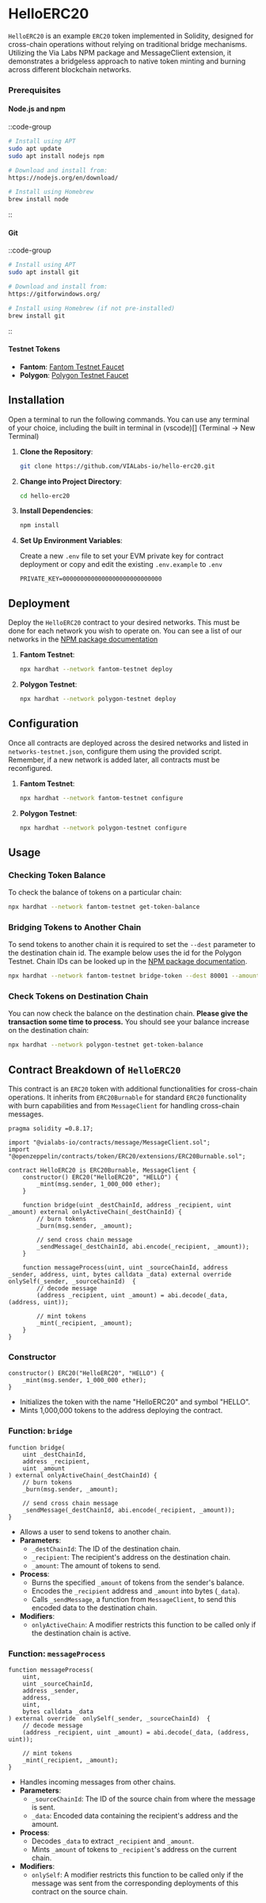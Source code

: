 # HelloERC20

`HelloERC20` is an example `ERC20` token implemented in Solidity, designed for cross-chain operations without relying on traditional bridge mechanisms. Utilizing the Via Labs NPM package and MessageClient extension, it demonstrates a bridgeless approach to native token minting and burning across different blockchain networks.

### Prerequisites

#### Node.js and npm
::code-group
```bash [Linux (Ubuntu/Debian)]
# Install using APT
sudo apt update
sudo apt install nodejs npm
```

```bash [Windows]
# Download and install from:
https://nodejs.org/en/download/
```

```bash [macOS]
# Install using Homebrew
brew install node
```
::

#### Git
::code-group
```bash [Linux (Ubuntu/Debian)]
# Install using APT
sudo apt install git
```

```bash [Windows]
# Download and install from:
https://gitforwindows.org/
```

```bash [macOS]
# Install using Homebrew (if not pre-installed)
brew install git
```
::

#### Testnet Tokens
- **Fantom**: [Fantom Testnet Faucet](https://faucet.fantom.network/)
- **Polygon**: [Polygon Testnet Faucet](https://faucet.polygon.technology/)


## Installation

Open a terminal to run the following commands. You can use any terminal of your choice, including the built in terminal in (vscode)[] (Terminal -> New Terminal)

1. **Clone the Repository**: 
   ```bash
   git clone https://github.com/VIALabs-io/hello-erc20.git
   ```

2. **Change into Project Directory**:
   ```bash
   cd hello-erc20
   ```

3. **Install Dependencies**:
   ```bash
   npm install
   ```

4. **Set Up Environment Variables**:
   
   Create a new `.env` file to set your EVM private key for contract deployment or copy and edit the existing `.env.example` to `.env`
    ```
    PRIVATE_KEY=0000000000000000000000000000
    ```

## Deployment

Deploy the `HelloERC20` contract to your desired networks. This must be done for each network you wish to operate on. You can see a list of our networks in the [NPM package documentation](https://github.com/VIALabs-io/npm?tab=readme-ov-file#testnets)

1. **Fantom Testnet**:
   ```bash
   npx hardhat --network fantom-testnet deploy
   ```

2. **Polygon Testnet**:
   ```bash
   npx hardhat --network polygon-testnet deploy
   ```

## Configuration

Once all contracts are deployed across the desired networks and listed in `networks-testnet.json`, configure them using the provided script. Remember, if a new network is added later, all contracts must be reconfigured.

1. **Fantom Testnet**:
   ```bash
   npx hardhat --network fantom-testnet configure
   ```

2. **Polygon Testnet**:
   ```bash
   npx hardhat --network polygon-testnet configure
   ```

## Usage

### Checking Token Balance

To check the balance of tokens on a particular chain:

```bash
npx hardhat --network fantom-testnet get-token-balance
```

### Bridging Tokens to Another Chain

To send tokens to another chain it is required to set the `--dest` parameter to the destination chain id. The example below uses the id for the Polygon Testnet. Chain IDs can be looked up in the [NPM package documentation](https://github.com/VIALabs-io/npm?tab=readme-ov-file#testnets).

```bash
npx hardhat --network fantom-testnet bridge-token --dest 80001 --amount 50
```

### Check Tokens on Destination Chain

You can now check the balance on the destination chain. **Please give the transaction some time to process.** You should see your balance increase on the destination chain:

```bash
npx hardhat --network polygon-testnet get-token-balance
```

## Contract Breakdown of `HelloERC20`

This contract is an `ERC20` token with additional functionalities for cross-chain operations. It inherits from `ERC20Burnable` for standard `ERC20` functionality with burn capabilities and from `MessageClient` for handling cross-chain messages.

```solidity
pragma solidity =0.8.17;

import "@vialabs-io/contracts/message/MessageClient.sol";
import "@openzeppelin/contracts/token/ERC20/extensions/ERC20Burnable.sol";

contract HelloERC20 is ERC20Burnable, MessageClient {
    constructor() ERC20("HelloERC20", "HELLO") {
        _mint(msg.sender, 1_000_000 ether);
    }

    function bridge(uint _destChainId, address _recipient, uint _amount) external onlyActiveChain(_destChainId) {
        // burn tokens
        _burn(msg.sender, _amount);

        // send cross chain message
        _sendMessage(_destChainId, abi.encode(_recipient, _amount));
    }

    function messageProcess(uint, uint _sourceChainId, address _sender, address, uint, bytes calldata _data) external override  onlySelf(_sender, _sourceChainId)  {
        // decode message
        (address _recipient, uint _amount) = abi.decode(_data, (address, uint));

        // mint tokens
        _mint(_recipient, _amount);
    }
}
```

### Constructor

```solidity
constructor() ERC20("HelloERC20", "HELLO") {
    _mint(msg.sender, 1_000_000 ether);
}
```

- Initializes the token with the name "HelloERC20" and symbol "HELLO".
- Mints 1,000,000 tokens to the address deploying the contract.

### Function: `bridge`

```solidity
function bridge(
    uint _destChainId, 
    address _recipient, 
    uint _amount
) external onlyActiveChain(_destChainId) {
    // burn tokens
    _burn(msg.sender, _amount);

    // send cross chain message
    _sendMessage(_destChainId, abi.encode(_recipient, _amount));
}
```

- Allows a user to send tokens to another chain.
- **Parameters**:
  - `_destChainId`: The ID of the destination chain.
  - `_recipient`: The recipient's address on the destination chain.
  - `_amount`: The amount of tokens to send.
- **Process**:
  - Burns the specified `_amount` of tokens from the sender's balance.
  - Encodes the `_recipient` address and `_amount` into bytes (`_data`).
  - Calls `_sendMessage`, a function from `MessageClient`, to send this encoded data to the destination chain.
- **Modifiers**:
  - `onlyActiveChain`: A modifier restricts this function to be called only if the destination chain is active.

### Function: `messageProcess`

```solidity
function messageProcess(
    uint, 
    uint _sourceChainId, 
    address _sender, 
    address, 
    uint, 
    bytes calldata _data
) external override  onlySelf(_sender, _sourceChainId)  {
    // decode message
    (address _recipient, uint _amount) = abi.decode(_data, (address, uint));

    // mint tokens
    _mint(_recipient, _amount);
}
```

- Handles incoming messages from other chains.
- **Parameters**:
  - `_sourceChainId`: The ID of the source chain from where the message is sent.
  - `_data`: Encoded data containing the recipient's address and the amount.
- **Process**:
  - Decodes `_data` to extract `_recipient` and `_amount`.
  - Mints `_amount` of tokens to `_recipient`'s address on the current chain.
- **Modifiers**:
  - `onlySelf`: A modifier restricts this function to be called only if the message was sent from the corresponding deployments of this contract on the source chain.
